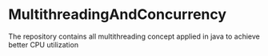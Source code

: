 # MultithreadingAndConcurrency
The repository contains all multithreading concept applied in java to achieve better CPU utilization
